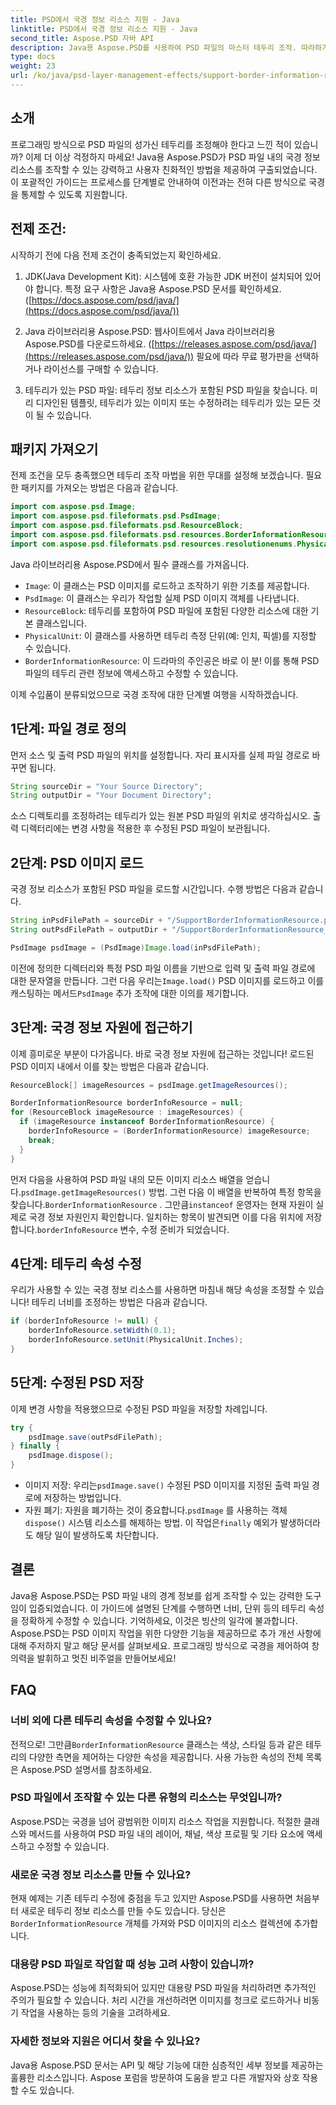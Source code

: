 ```yaml
---
title: PSD에서 국경 정보 리소스 지원 - Java
linktitle: PSD에서 국경 정보 리소스 지원 - Java
second_title: Aspose.PSD 자바 API
description: Java용 Aspose.PSD를 사용하여 PSD 파일의 마스터 테두리 조작. 따라하기 쉬운 단계를 통해 테두리 너비, 단위 등을 수정하는 방법을 알아보세요. 프로그래밍 방식으로 PSD 디자인을 향상하세요.
type: docs
weight: 23
url: /ko/java/psd-layer-management-effects/support-border-information-resource-psd/
---
```

## 소개

프로그래밍 방식으로 PSD 파일의 성가신 테두리를 조정해야 한다고 느낀 적이 있습니까? 이제 더 이상 걱정하지 마세요! Java용 Aspose.PSD가 PSD 파일 내의 국경 정보 리소스를 조작할 수 있는 강력하고 사용자 친화적인 방법을 제공하여 구출되었습니다. 이 포괄적인 가이드는 프로세스를 단계별로 안내하여 이전과는 전혀 다른 방식으로 국경을 통제할 수 있도록 지원합니다.

## 전제 조건:

시작하기 전에 다음 전제 조건이 충족되었는지 확인하세요.

1. JDK(Java Development Kit): 시스템에 호환 가능한 JDK 버전이 설치되어 있어야 합니다. 특정 요구 사항은 Java용 Aspose.PSD 문서를 확인하세요. ([https://docs.aspose.com/psd/java/](https://docs.aspose.com/psd/java/))

2. Java 라이브러리용 Aspose.PSD: 웹사이트에서 Java 라이브러리용 Aspose.PSD를 다운로드하세요. ([https://releases.aspose.com/psd/java/](https://releases.aspose.com/psd/java/)) 필요에 따라 무료 평가판을 선택하거나 라이선스를 구매할 수 있습니다.

3. 테두리가 있는 PSD 파일: 테두리 정보 리소스가 포함된 PSD 파일을 찾습니다. 미리 디자인된 템플릿, 테두리가 있는 이미지 또는 수정하려는 테두리가 있는 모든 것이 될 수 있습니다.

## 패키지 가져오기

전제 조건을 모두 충족했으면 테두리 조작 마법을 위한 무대를 설정해 보겠습니다. 필요한 패키지를 가져오는 방법은 다음과 같습니다.

```java
import com.aspose.psd.Image;
import com.aspose.psd.fileformats.psd.PsdImage;
import com.aspose.psd.fileformats.psd.ResourceBlock;
import com.aspose.psd.fileformats.psd.resources.BorderInformationResource;
import com.aspose.psd.fileformats.psd.resources.resolutionenums.PhysicalUnit;
```

Java 라이브러리용 Aspose.PSD에서 필수 클래스를 가져옵니다.

- `Image`: 이 클래스는 PSD 이미지를 로드하고 조작하기 위한 기초를 제공합니다.
- `PsdImage`: 이 클래스는 우리가 작업할 실제 PSD 이미지 객체를 나타냅니다.
- `ResourceBlock`: 테두리를 포함하여 PSD 파일에 포함된 다양한 리소스에 대한 기본 클래스입니다.
- `PhysicalUnit`: 이 클래스를 사용하면 테두리 측정 단위(예: 인치, 픽셀)를 지정할 수 있습니다.
- `BorderInformationResource`: 이 드라마의 주인공은 바로 이 분! 이를 통해 PSD 파일의 테두리 관련 정보에 액세스하고 수정할 수 있습니다.

이제 수입품이 분류되었으므로 국경 조작에 대한 단계별 여행을 시작하겠습니다.

## 1단계: 파일 경로 정의

먼저 소스 및 출력 PSD 파일의 위치를 설정합니다. 자리 표시자를 실제 파일 경로로 바꾸면 됩니다.

```java
String sourceDir = "Your Source Directory";
String outputDir = "Your Document Directory";
```

소스 디렉토리를 조정하려는 테두리가 있는 원본 PSD 파일의 위치로 생각하십시오. 출력 디렉터리에는 변경 사항을 적용한 후 수정된 PSD 파일이 보관됩니다.

## 2단계: PSD 이미지 로드

국경 정보 리소스가 포함된 PSD 파일을 로드할 시간입니다. 수행 방법은 다음과 같습니다.

```java
String inPsdFilePath = sourceDir + "/SupportBorderInformationResource.psd";
String outPsdFilePath = outputDir + "/SupportBorderInformationResource_output.psd";

PsdImage psdImage = (PsdImage)Image.load(inPsdFilePath);
```

 이전에 정의한 디렉터리와 특정 PSD 파일 이름을 기반으로 입력 및 출력 파일 경로에 대한 문자열을 만듭니다. 그런 다음 우리는`Image.load()` PSD 이미지를 로드하고 이를 캐스팅하는 메서드`PsdImage` 추가 조작에 대한 이의를 제기합니다.

## 3단계: 국경 정보 자원에 접근하기

이제 흥미로운 부분이 다가옵니다. 바로 국경 정보 자원에 접근하는 것입니다! 로드된 PSD 이미지 내에서 이를 찾는 방법은 다음과 같습니다.

```java
ResourceBlock[] imageResources = psdImage.getImageResources();

BorderInformationResource borderInfoResource = null;
for (ResourceBlock imageResource : imageResources) {
  if (imageResource instanceof BorderInformationResource) {
    borderInfoResource = (BorderInformationResource) imageResource;
    break;
  }
}
```

먼저 다음을 사용하여 PSD 파일 내의 모든 이미지 리소스 배열을 얻습니다.`psdImage.getImageResources()` 방법. 그런 다음 이 배열을 반복하여 특정 항목을 찾습니다.`BorderInformationResource` . 그만큼`instanceof` 운영자는 현재 자원이 실제로 국경 정보 자원인지 확인합니다. 일치하는 항목이 발견되면 이를 다음 위치에 저장합니다.`borderInfoResource` 변수, 수정 준비가 되었습니다.

## 4단계: 테두리 속성 수정

우리가 사용할 수 있는 국경 정보 리소스를 사용하면 마침내 해당 속성을 조정할 수 있습니다! 테두리 너비를 조정하는 방법은 다음과 같습니다.

```java
if (borderInfoResource != null) {
    borderInfoResource.setWidth(0.1);
    borderInfoResource.setUnit(PhysicalUnit.Inches);
}
```

## 5단계: 수정된 PSD 저장

이제 변경 사항을 적용했으므로 수정된 PSD 파일을 저장할 차례입니다.

```java
try {
    psdImage.save(outPsdFilePath);
} finally {
    psdImage.dispose();
}
```

-  이미지 저장: 우리는`psdImage.save()` 수정된 PSD 이미지를 지정된 출력 파일 경로에 저장하는 방법입니다.
-  자원 폐기: 자원을 폐기하는 것이 중요합니다.`psdImage` 를 사용하는 객체`dispose()` 시스템 리소스를 해제하는 방법. 이 작업은`finally` 예외가 발생하더라도 해당 일이 발생하도록 차단합니다.

## 결론

Java용 Aspose.PSD는 PSD 파일 내의 경계 정보를 쉽게 조작할 수 있는 강력한 도구임이 입증되었습니다. 이 가이드에 설명된 단계를 수행하면 너비, 단위 등의 테두리 속성을 정확하게 수정할 수 있습니다. 기억하세요, 이것은 빙산의 일각에 불과합니다. Aspose.PSD는 PSD 이미지 작업을 위한 다양한 기능을 제공하므로 추가 개선 사항에 대해 주저하지 말고 해당 문서를 살펴보세요. 프로그래밍 방식으로 국경을 제어하여 창의력을 발휘하고 멋진 비주얼을 만들어보세요! 

## FAQ

### 너비 외에 다른 테두리 속성을 수정할 수 있나요?

 전적으로! 그만큼`BorderInformationResource` 클래스는 색상, 스타일 등과 같은 테두리의 다양한 측면을 제어하는 다양한 속성을 제공합니다. 사용 가능한 속성의 전체 목록은 Aspose.PSD 설명서를 참조하세요.

### PSD 파일에서 조작할 수 있는 다른 유형의 리소스는 무엇입니까?

Aspose.PSD는 국경을 넘어 광범위한 이미지 리소스 작업을 지원합니다. 적절한 클래스와 메서드를 사용하여 PSD 파일 내의 레이어, 채널, 색상 프로필 및 기타 요소에 액세스하고 수정할 수 있습니다.

### 새로운 국경 정보 리소스를 만들 수 있나요?

 현재 예제는 기존 테두리 수정에 중점을 두고 있지만 Aspose.PSD를 사용하면 처음부터 새로운 테두리 정보 리소스를 만들 수도 있습니다. 당신은`BorderInformationResource` 개체를 가져와 PSD 이미지의 리소스 컬렉션에 추가합니다.

### 대용량 PSD 파일로 작업할 때 성능 고려 사항이 있습니까?

Aspose.PSD는 성능에 최적화되어 있지만 대용량 PSD 파일을 처리하려면 추가적인 주의가 필요할 수 있습니다. 처리 시간을 개선하려면 이미지를 청크로 로드하거나 비동기 작업을 사용하는 등의 기술을 고려하세요.

### 자세한 정보와 지원은 어디서 찾을 수 있나요?

Java용 Aspose.PSD 문서는 API 및 해당 기능에 대한 심층적인 세부 정보를 제공하는 훌륭한 리소스입니다. Aspose 포럼을 방문하여 도움을 받고 다른 개발자와 상호 작용할 수도 있습니다. 